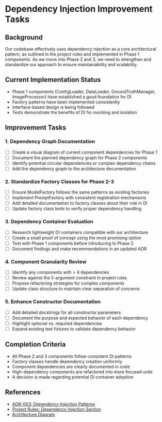 # Dependency Injection Improvement Tasks

## Background
Our codebase effectively uses dependency injection as a core architectural pattern, as outlined in the project rules and implemented in Phase 1 components. As we move into Phase 2 and 3, we need to strengthen and standardize our approach to ensure maintainability and scalability.

## Current Implementation Status
- Phase 1 components (ConfigLoader, DataLoader, GroundTruthManager, ImageProcessor) have established a good foundation for DI
- Factory patterns have been implemented consistently
- Interface-based design is being followed
- Tests demonstrate the benefits of DI for mocking and isolation

## Improvement Tasks

### 1. Dependency Graph Documentation
- [ ] Create a visual diagram of current component dependencies for Phase 1
- [ ] Document the planned dependency graph for Phase 2 components
- [ ] Identify potential circular dependencies or complex dependency chains
- [ ] Add the dependency graph to the architecture documentation

### 2. Standardize Factory Classes for Phase 2-3
- [ ] Ensure ModelFactory follows the same patterns as existing factories
- [ ] Implement PromptFactory with consistent registration mechanisms
- [ ] Add detailed documentation to factory classes about their role in DI
- [ ] Update factory class tests to verify proper dependency handling

### 3. Dependency Container Evaluation
- [ ] Research lightweight DI containers compatible with our architecture
- [ ] Create a small proof of concept using the most promising option
- [ ] Test with Phase 1 components before introducing to Phase 2
- [ ] Document findings and make recommendations in an updated ADR

### 4. Component Granularity Review
- [ ] Identify any components with > 4 dependencies
- [ ] Review against the 5-argument constraint in project rules
- [ ] Propose refactoring strategies for complex components
- [ ] Update class structure to maintain clear separation of concerns

### 5. Enhance Constructor Documentation
- [ ] Add detailed docstrings for all constructor parameters
- [ ] Document the purpose and expected behavior of each dependency
- [ ] Highlight optional vs. required dependencies
- [ ] Expand existing test fixtures to validate dependency behavior

## Completion Criteria
- All Phase 2 and 3 components follow consistent DI patterns
- Factory classes handle dependency creation uniformly
- Component dependencies are clearly documented in code
- High-dependency components are refactored into more focused units
- A decision is made regarding potential DI container adoption

## References
- [ADR-003: Dependency Injection Patterns](../docs/adr/003-dependency-injection-patterns.md)
- [Project Rules: Dependency Injection Section](project-rules.md)
- [Architecture Diagram](architecture-diagram.md) 
